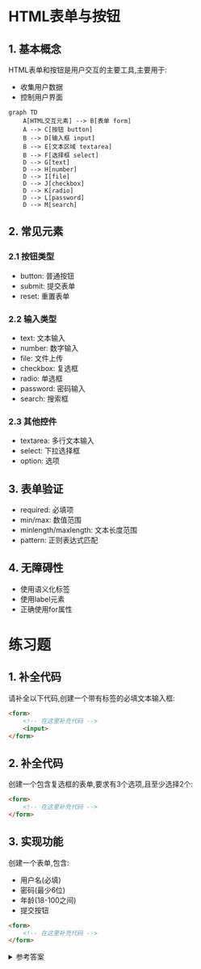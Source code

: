 # HTML表单与按钮

## 1. 基本概念

HTML表单和按钮是用户交互的主要工具,主要用于:
- 收集用户数据
- 控制用户界面

```mermaid
graph TD
    A[HTML交互元素] --> B[表单 form]
    A --> C[按钮 button]
    B --> D[输入框 input]
    B --> E[文本区域 textarea]
    B --> F[选择框 select]
    D --> G[text]
    D --> H[number]
    D --> I[file]
    D --> J[checkbox]
    D --> K[radio]
    D --> L[password]
    D --> M[search]
```

## 2. 常见元素

### 2.1 按钮类型
- button: 普通按钮
- submit: 提交表单
- reset: 重置表单

### 2.2 输入类型
- text: 文本输入
- number: 数字输入
- file: 文件上传
- checkbox: 复选框
- radio: 单选框
- password: 密码输入
- search: 搜索框

### 2.3 其他控件
- textarea: 多行文本输入
- select: 下拉选择框
- option: 选项

## 3. 表单验证
- required: 必填项
- min/max: 数值范围
- minlength/maxlength: 文本长度范围
- pattern: 正则表达式匹配

## 4. 无障碍性
- 使用语义化标签
- 使用label元素
- 正确使用for属性

# 练习题

## 1. 补全代码
请补全以下代码,创建一个带有标签的必填文本输入框:

```html
<form>
    <!-- 在这里补充代码 -->
    <input>
</form>
```

## 2. 补全代码
创建一个包含复选框的表单,要求有3个选项,且至少选择2个:

```html
<form>
    <!-- 在这里补充代码 -->
</form>
```

## 3. 实现功能
创建一个表单,包含:
- 用户名(必填)
- 密码(最少6位)
- 年龄(18-100之间)
- 提交按钮

```html
<form>
    <!-- 在这里补充代码 -->
</form>
```

<details>
<summary>参考答案</summary>

1. 文本输入框答案:
```html
<form>
    <label for="username">用户名:</label>
    <input type="text" id="username" name="username" required>
</form>
```

2. 复选框答案:
```html
<form>
    <label><input type="checkbox" name="option1" required> 选项1</label>
    <label><input type="checkbox" name="option2" required> 选项2</label>
    <label><input type="checkbox" name="option3"> 选项3</label>
</form>
```

3. 完整表单答案:
```html
<form>
    <div>
        <label for="username">用户名:</label>
        <input type="text" id="username" name="username" required>
    </div>
    <div>
        <label for="password">密码:</label>
        <input type="password" id="password" name="password" minlength="6" required>
    </div>
    <div>
        <label for="age">年龄:</label>
        <input type="number" id="age" name="age" min="18" max="100" required>
    </div>
    <button type="submit">提交</button>
</form>
```
</details>